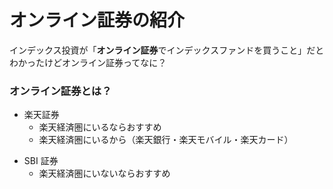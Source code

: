 # オンライン証券の紹介

インデックス投資が「**オンライン証券**でインデックスファンドを買うこと」だとわかったけどオンライン証券ってなに？

### オンライン証券とは？

<div grid="~ cols-2 gap-4">
<div>

- 楽天証券
  - 楽天経済圏にいるならおすすめ
  - 楽天経済圏にいるから（楽天銀行・楽天モバイル・楽天カード）

</div>
<div>

- SBI 証券
  - 楽天経済圏にいないならおすすめ

</div>
</div>

